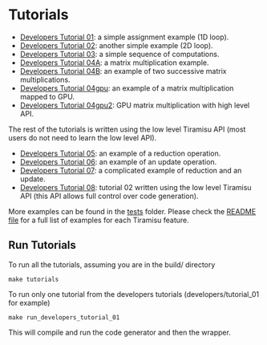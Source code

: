 # Tutorials

- [Developers Tutorial 01](developers/tutorial_01/tutorial_01.cpp): a simple assignment example (1D loop).
- [Developers Tutorial 02](developers/tutorial_02/tutorial_02.cpp): another simple example (2D loop).
- [Developers Tutorial 03](developers/tutorial_03/tutorial_03.cpp): a simple sequence of computations.
- [Developers Tutorial 04A](developers/tutorial_04A/tutorial_04A.cpp): a matrix multiplication example.
- [Developers Tutorial 04B](developers/tutorial_04B/tutorial_04B.cpp): an example of two successive matrix multiplications.
- [Developers Tutorial 04gpu](developers/tutorial_04gpu/tutorial_04gpu.cpp): an example of a matrix multiplication mapped to GPU.
- [Developers Tutorial 04gpu2](developers/tutorial_04gpu2/tutorial_04gpu2.cpp): GPU matrix multiplication with high level API.

The rest of the tutorials is written using the low level Tiramisu API (most users do not need to learn the low level API).

- [Developers Tutorial 05](developers/tutorial_05/tutorial_05.cpp): an example of a reduction operation.
- [Developers Tutorial 06](developers/tutorial_06/tutorial_06.cpp): an example of an update operation.
- [Developers Tutorial 07](developers/tutorial_07/tutorial_07.cpp): a complicated example of reduction and an update.
- [Developers Tutorial 08](developers/tutorial_08/tutorial_08.cpp): tutorial 02 written using the low level Tiramisu API (this API allows full control over code generation).

More examples can be found in the [tests](../tests/) folder. Please check the [README file](../tests/README.md) for a full list of examples for each Tiramisu feature.

## Run Tutorials

To run all the tutorials, assuming you are in the build/ directory

    make tutorials
    
To run only one tutorial from the developers tutorials (developers/tutorial_01 for example)

    make run_developers_tutorial_01
    
This will compile and run the code generator and then the wrapper.

